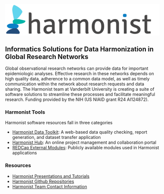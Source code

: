 ![](logo.png)

## Informatics Solutions for Data Harmonization in Global Research Networks

Global observational research networks can provide data for important epidemiologic analyses. Effective research in these networks depends on high quality data, adherence to a common data model, as well as timely communication within the network about research requests and data sharing. The Harmonist team at Vanderbilt University is creating a suite of software solutions to streamline these processes and facilitate meaningful research. Funding provided by the NIH (US NIAID grant R24 AI124872).

### Harmonist Tools

Harmonist software resources fall in three categories

- [Harmonist Data Toolkit](pages/toolkit.md): A web-based data quality checking, report generation, and dataset transfer application
- [Harmonist Hub](pages/hub.md): An online project management and collaboration portal
- [REDCap External Modules](pages/externalmodules.md): Publicly available modules used in Harmonist applications

### Resources
- [Harmonist Presentations and Tutorials](presentations/overview.md)
- [Harmonist Github Repositories](code.md)
- [Harmonist Team Contact Information](pages/team.md)




